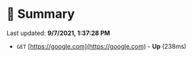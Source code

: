 # 📖 Summary
Last updated: **9/7/2021, 1:37:28 PM**

- `GET` [https://google.com](https://google.com) - **Up** (238ms)
